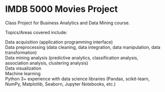 # IMDB 5000 Movies Project
Class Project for Business Analytics and Data Mining course.

Topics/Areas covered include:

Data acquisition (application programming interface)
<br>Data preprocessing (data cleaning, data integration, data manipulation, data transformation) 
<br>Data mining analysis (predictive analytics, classification analysis, association analysis, clustering analysis) 
<br>Data visualization 
<br>Machine learning
<br>Python 3+ experience with data science libraries (Pandas, scikit-learn, NumPy, Matplotlib, Seaborn, Jupyter Notebooks, etc.)
